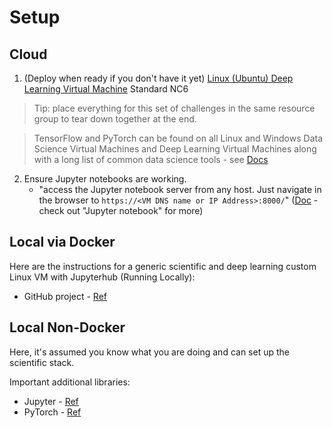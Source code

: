 # Setup

## Cloud

1. (Deploy when ready if you don't have it yet) [Linux (Ubuntu) Deep Learning Virtual Machine](https://docs.microsoft.com/en-us/azure/machine-learning/data-science-virtual-machine/provision-deep-learning-dsvm) Standard NC6

> Tip: place everything for this set of challenges in the same resource group to tear down together at the end.

 > TensorFlow and PyTorch can be found on all Linux and Windows Data Science Virtual Machines and Deep Learning Virtual Machines along with a long list of common data science tools - see [Docs](https://docs.microsoft.com/en-us/azure/machine-learning/data-science-virtual-machine/overview)

2. Ensure Jupyter notebooks are working.
    - "access the Jupyter notebook server from any host. Just navigate in the browser to `https://<VM DNS name or IP Address>:8000/`" ([Doc](https://docs.microsoft.com/en-us/azure/machine-learning/data-science-virtual-machine/dsvm-ubuntu-intro#tools-installed-on-the-data-science-virtual-machine-for-linux) - check out "Jupyter notebook" for more)
 
## Local via Docker

Here are the instructions for a generic scientific and deep learning custom Linux VM with Jupyterhub (Running Locally):

* GitHub project - [Ref](https://github.com/michhar/custom-jupyterhub-linux-vm)

## Local Non-Docker

Here, it's assumed you know what you are doing and can set up the scientific stack.

Important additional libraries:

* Jupyter - [Ref](https://jupyter-notebook.readthedocs.io/en/stable/)
* PyTorch - [Ref](https://pytorch.org/)
 

